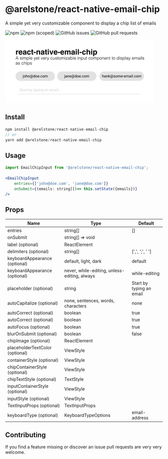 # @arelstone/react-native-email-chip
A simple yet very customizable component to display a chip list of emails

![npm](https://shields.cdn.bka.li/npm/dt/@arelstone/react-native-email-chip?style=for-the-badge)
![npm (scoped)](https://shields.cdn.bka.li/npm/v/@arelstone/react-native-email-chip?label=version&style=for-the-badge)
![GitHub issues](https://shields.cdn.bka.li/github/issues/arelstone/react-native-email-chip?style=for-the-badge)
![GitHub pull requests](https://shields.cdn.bka.li/github/issues-pr/arelstone/react-native-email-chip?style=for-the-badge)

![@arelstone/react-native-email-chip](https://github.com/arelstone/react-native-email-chip/blob/master/docs/example.png?raw=true)

## Install
```js
npm install @arelstone/react-native-email-chip
// or
yarn add @arelstone/react-native-email-chip
```

## Usage
```jsx
import EmailChipInput from '@arelstone/react-native-email-chip';

<EmailChipInput
    entries={['john@doe.com', 'jane@doe.com']}
    onSubmit={(emails: string[])=> this.setState({emails})}
/>
```

## Props

| Name                            | Type                                            | Default                   |
| ------------------------------- | ----------------------------------------------- | ------------------------- |
| entries                         | string[]                                        | []                        |
| onSubmit                        | string[] => void                                |                           |
| label (optional)                | ReactElement                                    |                           |
| delimiters (optional)           | string[]                                        |  [',', ';', ' ']          |
| keyboardAppearance (optional)   | default, light, dark                            |  default                  |
| keyboardAppearance (optional)   | never, while-editing, unless-editing, always    |  while-editing            |
| placeholder (optional)          | string                                          | Start by typing an email  |
| autoCapitalize (optional)       | none, sentences, words, characters              | none                      |
| autoCorrect (optional)          | boolean                                         | true                      |
| autoCorrect (optional)          | boolean                                         | true                      |
| autoFocus (optional)            | boolean                                         | true                      |
| blurOnSubmit (optional)         | boolean                                         | false                     |
| chipImage (optional)            | ReactElement                                    |                           |
| placeholderTextColor (optional) | ViewStyle                                       |                           |
| containerStyle (optional)       | ViewStyle                                       |                           |
| chipContainerStyle (optional)   | ViewStyle                                       |                           |
| chipTextStyle (optional)        | TextStyle                                       |                           |
| inputContainerStyle (optional)  | ViewStyle                                       |                           |
| inputStyle (optional)           | ViewStyle                                       |                           |
| TextInputProps (optional)       | TextInputProps                                  |                           |
| keyboardType (optional)         | KeyboardTypeOptions                             | email-address             |


## Contributing
If you find a feature missing or discover an issue pull requests are very very welcome.



